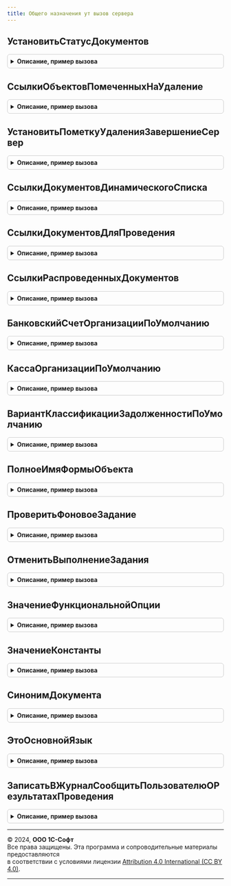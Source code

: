 ```yaml
---
title: Общего назначения ут вызов сервера
---
```



## УстановитьСтатусДокументов
<details style="margin: 1em 0; padding: 0.5em; border: 1px solid #ccc; border-radius: 6px;">

<summary style="font-weight: bold; cursor: pointer;">Описание, пример вызова</summary>

```bsl

// Устанавливает статус для списка документов
//
// Параметры:
// 		МассивДокументов - Массив - Массив документов
// 		НовыйСтатус - Строка - Имя нового статуса для документов
// 		ДополнительныеПараметры - Структура - Структура дополнительных параметров.
//
// Возвращаемое значение:
// 		Число - Количество документов у которых был изменен статус.
//
// ВАЖНО. При использования процедуры для каждого типа документа из массива должны быть объявлены функции:
// В модуле менеджера документа:
// 		Функция СформироватьЗапросПроверкиПриСменеСтатуса(МассивДокументов, НовыйСтатус, ДополнительныеПараметры) Экспорт
// 		Функция ПроверкаПередСменойСтатуса(ВыборкаПроверки, НовыйСтатус, ДополнительныеПараметры) Экспорт
// В модуле объекта документа:
// 		Функция УстановитьСтатус(НовыйСтатус, ДополнительныеПараметры) Экспорт
//
Функция УстановитьСтатусДокументов(Знач МассивДокументов, Знач НовыйСтатус, Знач ДополнительныеПараметры=Неопределено) Экспорт
```

Пример вызова
```bsl
Результат = ОбщегоНазначенияУТВызовСервера.УстановитьСтатусДокументов(МассивДокументов, НовыйСтатус, ДополнительныеПараметры);
```
</details>

## СсылкиОбъектовПомеченныхНаУдаление
<details style="margin: 1em 0; padding: 0.5em; border: 1px solid #ccc; border-radius: 6px;">

<summary style="font-weight: bold; cursor: pointer;">Описание, пример вызова</summary>

```bsl

// Возвращает структуру, содержащую массив ссылок на документы, подлежащие пометке к удалению
// или снятию пометки с удаления, а также признак пометки на удаление документов.
//
// Параметры:
// 		ВыделенныеСтроки - Массив - массив документов динамического списка,
// 		ПутьКСсылке - Строка - имя реквизита ссылки документа.
//
// Возвращаемое значение:
// 		Структура - содержит массив ссылок на документы и признак пометки на удаление документов.
//
Функция СсылкиОбъектовПомеченныхНаУдаление(ВыделенныеСтроки, ПутьКСсылке = "") Экспорт
```

Пример вызова
```bsl
Результат = ОбщегоНазначенияУТВызовСервера.СсылкиОбъектовПомеченныхНаУдаление(ВыделенныеСтроки, ПутьКСсылке);
```
</details>

## УстановитьПометкуУдаленияЗавершениеСервер
<details style="margin: 1em 0; padding: 0.5em; border: 1px solid #ccc; border-radius: 6px;">

<summary style="font-weight: bold; cursor: pointer;">Описание, пример вызова</summary>

```bsl

// Осуществляет пометку к удалению или снятие пометки с удаления у документов.
//
// Параметры:
// 		МассивСсылок - Массив - массив ссылок на документы,
// 		ПометитьНаУдаление - Булево - Необходимость установить пометку на удаление документа.
//
Процедура УстановитьПометкуУдаленияЗавершениеСервер(МассивСсылок, ПометитьНаУдаление) Экспорт
```

Пример вызова
```bsl
ОбщегоНазначенияУТВызовСервера.УстановитьПометкуУдаленияЗавершениеСервер(МассивСсылок, ПометитьНаУдаление) 
```
</details>

## СсылкиДокументовДинамическогоСписка
<details style="margin: 1em 0; padding: 0.5em; border: 1px solid #ccc; border-radius: 6px;">

<summary style="font-weight: bold; cursor: pointer;">Описание, пример вызова</summary>

```bsl

// Возвращает массив ссылок документов динамического списка.
//
// Параметры:
// 	ВыделенныеСтроки - Массив из ДанныеФормыСтруктура - где:
// 		* Ссылка - ДокументСсылка -
//
// Возвращаемое значение:
// 	Массив Из ДокументСсылка - содержит массив ссылок на документы и признак пометки на удаление документов.
//
Функция СсылкиДокументовДинамическогоСписка(ВыделенныеСтроки) Экспорт
```

Пример вызова
```bsl
Результат = ОбщегоНазначенияУТВызовСервера.СсылкиДокументовДинамическогоСписка(ВыделенныеСтроки) 
```
</details>

## СсылкиДокументовДляПроведения
<details style="margin: 1em 0; padding: 0.5em; border: 1px solid #ccc; border-radius: 6px;">

<summary style="font-weight: bold; cursor: pointer;">Описание, пример вызова</summary>

```bsl

// Проверяет заполнение переданных объектов
//
// Параметры:
// 	ВыделенныеСтроки - Массив из ДанныеФормыСтруктура - где:
// 		* Ссылка - ДокументСсылка -
//
// Возвращаемое значение:
// 	Структура - содержит:
// 		* МассивСсылок - Массив из ДокументСсылка -
//		* МожноПровести - Булево -
//		* ЕстьПомеченныеНаУдаление - Булево -
//
Функция СсылкиДокументовДляПроведения(ВыделенныеСтроки) Экспорт
```

Пример вызова
```bsl
Результат = ОбщегоНазначенияУТВызовСервера.СсылкиДокументовДляПроведения(ВыделенныеСтроки) 
```
</details>

## СсылкиРаспроведенныхДокументов
<details style="margin: 1em 0; padding: 0.5em; border: 1px solid #ccc; border-radius: 6px;">

<summary style="font-weight: bold; cursor: pointer;">Описание, пример вызова</summary>

```bsl

// Возвращает массив ссылок документов, проведение которых отменено.
//
// Параметры:
// 	МассивСсылок - Массив Из ДокументСсылка - массив ссылок документов.
//
// Возвращаемое значение:
// 	Массив Из ДокументСсылка - Массив ссылок на документы, проведение которых отменено.
//
Функция СсылкиРаспроведенныхДокументов(МассивСсылок) Экспорт
```

Пример вызова
```bsl
Результат = ОбщегоНазначенияУТВызовСервера.СсылкиРаспроведенныхДокументов(МассивСсылок) 
```
</details>

## БанковскийСчетОрганизацииПоУмолчанию
<details style="margin: 1em 0; padding: 0.5em; border: 1px solid #ccc; border-radius: 6px;">

<summary style="font-weight: bold; cursor: pointer;">Описание, пример вызова</summary>

```bsl

// Возвращает банковский счет организации, если он один в ИБ.
//
// Возвращаемое значение:
// 	СправочникСсылка.БанковскиеСчетаОрганизаций -
Функция БанковскийСчетОрганизацииПоУмолчанию() Экспорт
```

Пример вызова
```bsl
Результат = ОбщегоНазначенияУТВызовСервера.БанковскийСчетОрганизацииПоУмолчанию() 
```
</details>

## КассаОрганизацииПоУмолчанию
<details style="margin: 1em 0; padding: 0.5em; border: 1px solid #ccc; border-radius: 6px;">

<summary style="font-weight: bold; cursor: pointer;">Описание, пример вызова</summary>

```bsl

// Возвращает кассу организации, если она одна в ИБ.
//
// Возвращаемое значение:
// 	СправочникСсылка.Кассы -
Функция КассаОрганизацииПоУмолчанию() Экспорт
```

Пример вызова
```bsl
Результат = ОбщегоНазначенияУТВызовСервера.КассаОрганизацииПоУмолчанию() 
```
</details>

## ВариантКлассификацииЗадолженностиПоУмолчанию
<details style="margin: 1em 0; padding: 0.5em; border: 1px solid #ccc; border-radius: 6px;">

<summary style="font-weight: bold; cursor: pointer;">Описание, пример вызова</summary>

```bsl

// Возвращает вариант классификации по умолчанию.
//
// Возвращаемое значение:
// 	СправочникСсылка.ВариантыКлассификацииЗадолженности -
Функция ВариантКлассификацииЗадолженностиПоУмолчанию(ТолькоЕслиОдин = Ложь) Экспорт
```

Пример вызова
```bsl
Результат = ОбщегоНазначенияУТВызовСервера.ВариантКлассификацииЗадолженностиПоУмолчанию(ТолькоЕслиОдин);
```
</details>

## ПолноеИмяФормыОбъекта
<details style="margin: 1em 0; padding: 0.5em; border: 1px solid #ccc; border-radius: 6px;">

<summary style="font-weight: bold; cursor: pointer;">Описание, пример вызова</summary>

```bsl

// Возвращает полное имя основной формы объекта.
//
// Параметры:
//  Ссылка	 - 	ЛюбаяСсылка - ссылка на объект. Например, ДокументСсылка или СправочникСсылка.
//
// Возвращаемое значение:
//  Строка - полное имя основной формы объекта.
//
Функция ПолноеИмяФормыОбъекта(Ссылка) Экспорт
```

Пример вызова
```bsl
Результат = ОбщегоНазначенияУТВызовСервера.ПолноеИмяФормыОбъекта(Ссылка) 
```
</details>

## ПроверитьФоновоеЗадание
<details style="margin: 1em 0; padding: 0.5em; border: 1px solid #ccc; border-radius: 6px;">

<summary style="font-weight: bold; cursor: pointer;">Описание, пример вызова</summary>

```bsl

// Проверяет статус фонового задания по указанному идентификатору.
//
// Параметры:
//  ИдентификаторЗадания - УникальныйИдентификатор - Идентификатор фонового задания.
// Возвращаемое значение:
//  Структура - Содержит статусы проверяемого фонового задания.
Функция ПроверитьФоновоеЗадание(Знач ИдентификаторЗадания) Экспорт
```

Пример вызова
```bsl
Результат = ОбщегоНазначенияУТВызовСервера.ПроверитьФоновоеЗадание(ИдентификаторЗадания) 
```
</details>

## ОтменитьВыполнениеЗадания
<details style="margin: 1em 0; padding: 0.5em; border: 1px solid #ccc; border-radius: 6px;">

<summary style="font-weight: bold; cursor: pointer;">Описание, пример вызова</summary>

```bsl

// Отменяет выполнение фонового задания по переданному идентификатору.
//
// Параметры:
//  ИдентификаторЗадания - Строка - Ключ фонового задания.
//
Процедура ОтменитьВыполнениеЗадания(Знач ИдентификаторЗадания) Экспорт
```

Пример вызова
```bsl
ОбщегоНазначенияУТВызовСервера.ОтменитьВыполнениеЗадания(ИдентификаторЗадания) 
```
</details>

## ЗначениеФункциональнойОпции
<details style="margin: 1em 0; padding: 0.5em; border: 1px solid #ccc; border-radius: 6px;">

<summary style="font-weight: bold; cursor: pointer;">Описание, пример вызова</summary>

```bsl

// Возвращает значение функциональной опции по имени
//
// Параметры:
// 	Имя - Строка - Имя функциональной опции
//
// Возвращаемое значение:
//	Произвольный - Значение функциональной опции
//
Функция ЗначениеФункциональнойОпции(Имя) Экспорт
```

Пример вызова
```bsl
Результат = ОбщегоНазначенияУТВызовСервера.ЗначениеФункциональнойОпции(Имя) 
```
</details>

## ЗначениеКонстанты
<details style="margin: 1em 0; padding: 0.5em; border: 1px solid #ccc; border-radius: 6px;">

<summary style="font-weight: bold; cursor: pointer;">Описание, пример вызова</summary>

```bsl

// Возвращает значение константы по имени
//
// Параметры:
// 	Имя - Строка - Имя константы
//
// Возвращаемое значение:
//	Произвольный - Значение константы
//
Функция ЗначениеКонстанты(Имя) Экспорт
```

Пример вызова
```bsl
Результат = ОбщегоНазначенияУТВызовСервера.ЗначениеКонстанты(Имя) 
```
</details>

## СинонимДокумента
<details style="margin: 1em 0; padding: 0.5em; border: 1px solid #ccc; border-radius: 6px;">

<summary style="font-weight: bold; cursor: pointer;">Описание, пример вызова</summary>

```bsl

// Возвращает значение константы по имени
//
// Параметры:
// 	ИмяИлиИдентификаторДокумента - Строка -
// 					- СправочникСсылка.ИдентификаторыОбъектовМетаданных -
// 					- СправочникСсылка.ИдентификаторыОбъектовРасширений - Имя или идентификатор метаданных документа.
//
// Возвращаемое значение:
//	Строка - Синоним документа
//
Функция СинонимДокумента(ИмяИлиИдентификаторДокумента) Экспорт
```

Пример вызова
```bsl
Результат = ОбщегоНазначенияУТВызовСервера.СинонимДокумента(ИмяИлиИдентификаторДокумента) 
```
</details>

## ЭтоОсновнойЯзык
<details style="margin: 1em 0; padding: 0.5em; border: 1px solid #ccc; border-radius: 6px;">

<summary style="font-weight: bold; cursor: pointer;">Описание, пример вызова</summary>

```bsl

// Возвращает признак того, что для пользователя установлен язык интерфейса
// соответствующий основному языку информационной базы.
//
// Возвращаемое значение:
//  Булево
//
Функция ЭтоОсновнойЯзык() Экспорт
```

Пример вызова
```bsl
Результат = ОбщегоНазначенияУТВызовСервера.ЭтоОсновнойЯзык() 
```
</details>

## ЗаписатьВЖурналСообщитьПользователюОРезультатахПроведения
<details style="margin: 1em 0; padding: 0.5em; border: 1px solid #ccc; border-radius: 6px;">

<summary style="font-weight: bold; cursor: pointer;">Описание, пример вызова</summary>

```bsl

// Записать в журнал сообщить пользователю о результатах проведения.
//
// Параметры:
//  ДанныеОНепроведенныхДокументах - см. ОбщегоНазначения.ПровестиДокументы
//
// Возвращаемое значение:
//  Массив из ДокументСсылка - Записать в журнал сообщить пользователю о результатах проведения
Функция ЗаписатьВЖурналСообщитьПользователюОРезультатахПроведения(ДанныеОНепроведенныхДокументах) Экспорт
```

Пример вызова
```bsl
Результат = ОбщегоНазначенияУТВызовСервера.ЗаписатьВЖурналСообщитьПользователюОРезультатахПроведения(ДанныеОНепроведенныхДокументах) 
```
</details>

---

© 2024, **ООО 1С-Софт**  
Все права защищены. Эта программа и сопроводительные материалы предоставляются  
в соответствии с условиями лицензии [Attribution 4.0 International (CC BY 4.0)](https://creativecommons.org/licenses/by/4.0/legalcode).

---
